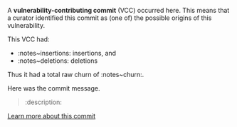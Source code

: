 A **vulnerability-contributing commit** (VCC) occurred here. This means that a curator identified this commit as (one of) the possible origins of this vulnerability.

This VCC had:

  * :notes~insertions: insertions, and
  * :notes~deletions: deletions

Thus it had a total raw churn of :notes~churn:.

Here was the commit message.
<blockquote>
:description:
</blockquote>

[Learn more about this commit](/commits/:commit_hash:)
